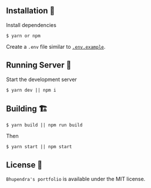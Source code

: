 ## Installation 🔧

Install dependencies

```
$ yarn or npm
```

Create a `.env` file similar to [`.env.example`](https://github.com/Bhupi2508/Visionary-Portfolios-2023/master/.env.example).

## Running Server 🚀

Start the development server

```
$ yarn dev || npm i
```

## Building 🏗️

```
$ yarn build || npm run build
```

Then

```
$ yarn start || npm start
```

## License 📜

`Bhupendra's portfolio` is available under the MIT license.

